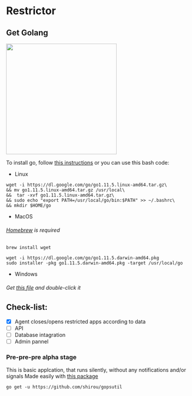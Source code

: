 # Restrictor

## Get Golang
<img src="https://proxy.duckduckgo.com/iu/?u=https%3A%2F%2Fcdn-images-1.medium.com%2Fmax%2F1200%2F1*mUjcwJ7INewkUIVWFJVRUA.jpeg&f=1" width=300>

To install go, follow [this instructions](https://golang.org/doc/install) or you can use this bash code:
- Linux
```
wget -i https://dl.google.com/go/go1.11.5.linux-amd64.tar.gz\
&& mv go1.11.5.linux-amd64.tar.gz /usr/local\
&&  tar -xvf go1.11.5.linux-amd64.tar.gz\
&& sudo echo "export PATH=/usr/local/go/bin:$PATH" >> ~/.bashrc\
&& mkdir $HOME/go
```

- MacOS
###### [Homebrew](https://brew.sh/) is required
```
brew install wget
```
```
wget -i https://dl.google.com/go/go1.11.5.darwin-amd64.pkg
sudo installer -pkg go1.11.5.darwin-amd64.pkg -target /usr/local/go
```
- Windows
###### Get [this file](https://dl.google.com/go/go1.11.5.windows-amd64.msi) and double-click it

## Check-list:
- [x] Agent closes/opens restricted apps according to data
- [ ] API
- [ ] Database intagration
- [ ] Admin pannel

### Pre-pre-pre alpha stage
This is basic applcation, that runs silently, without any notifications and/or signals
Made easily with [this package](https://github.com/shirou/gopsutil)
```
go get -u https://github.com/shirou/gopsutil
```
